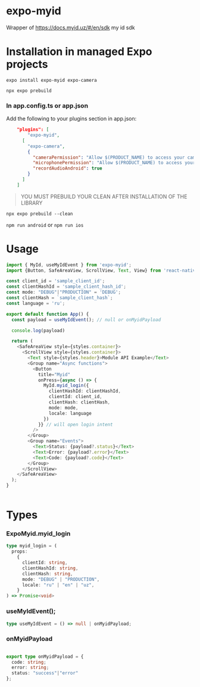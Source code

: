 # expo-myid

Wrapper of https://docs.myid.uz/#/en/sdk my id sdk

# Installation in managed Expo projects
`expo install expo-myid expo-camera` 

`npx expo prebuild`


### In app.config.ts or app.json
Add the following to your plugins section in app.json:
```json
    "plugins": [
        "expo-myid",
      [
        "expo-camera",
        {
          "cameraPermission": "Allow $(PRODUCT_NAME) to access your camera",
          "microphonePermission": "Allow $(PRODUCT_NAME) to access your microphone",
          "recordAudioAndroid": true
        }
      ]
    ]
```

> YOU MUST PREBUILD YOUR CLEAN AFTER INSTALLATION OF THE LIBRARY 

`npx expo prebuild --clean`

`npm run android` or `npm run ios`

# Usage
```typescript jsx
import { MyId, useMyIdEvent } from 'expo-myid';
import {Button, SafeAreaView, ScrollView, Text, View} from 'react-native';

const client_id = 'sample_client_id';
const clientHashId = 'sample_client_hash_id';
const mode: "DEBUG"|"PRODUCTION" = 'DEBUG';
const clientHash = `sample_client_hash`;
const language = 'ru';

export default function App() {
  const payload = useMyIdEvent(); // null or onMyidPayload

  console.log(payload)

  return (
    <SafeAreaView style={styles.container}>
      <ScrollView style={styles.container}>
        <Text style={styles.header}>Module API Example</Text>
        <Group name="Async functions">
          <Button
            title="Myid"
            onPress={async () => {
              MyId.myid_login({
                clientHashId: clientHashId,
                clientId: client_id,
                clientHash: clientHash,
                mode: mode,
                locale: language
              })
            }} // will open login intent
          />
        </Group>
        <Group name="Events">
          <Text>Status: {payload?.status}</Text>
          <Text>Error: {payload?.error}</Text>
          <Text>Code: {payload?.code}</Text>
        </Group>
      </ScrollView>
    </SafeAreaView>
  );
}
    
```


# Types
### ExpoMyid.myid_login
```typescript
type myid_login = (
  props:
    {
      clientId: string,
      clientHashId: string,
      clientHash: string,
      mode: "DEBUG" | "PRODUCTION",
      locale: "ru" | "en" | "uz",
    }
) => Promise<void>
```

### useMyIdEvent();
```typescript
type useMyIdEvent = () => null | onMyidPayload;
```

### onMyidPayload
```typescript

export type onMyidPayload = {
  code: string;
  error: string;
  status: "success"|"error"
};

```
